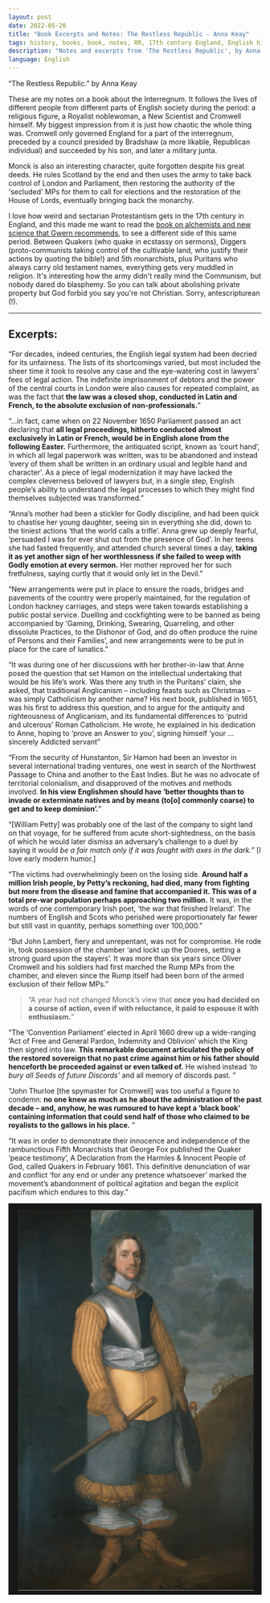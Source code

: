 ```yaml
---
layout: post
date: 2022-05-20
title: "Book Excerpts and Notes: The Restless Republic - Anna Keay"
tags: history, books, book, notes, RR, 17th century England, English history, Cromwell
description: "Notes and excerpts from 'The Restless Republic', by Anna Keay."
language: English
---
```


“The Restless Republic.” by Anna Keay

These are my notes on a book about the Interregnum. It follows the lives of different people from different parts of English society during the period: a religious figure, a Royalist noblewoman, a New Scientist and Cromwell himself. My biggest impression from it is just how chaotic the whole thing was. Cromwell only governed England for a part of the interregnum, preceded by a council presided by Bradshaw (a more likable, Republican individual) and succeeded by his son, and later a military junta.

Monck is also an interesting character, quite forgotten despite his great deeds. He rules Scotland by the end and then uses the army to take back control of London and Parliament, then restoring the authority of the 'secluded' MPs for them to call for elections and the restoration of the House of Lords, eventually bringing back the monarchy.

I love how weird and sectarian Protestantism gets in the 17th century in England, and this made me want to read the [book on alchemists and new science that Gwern recommends](https://www.gwern.net/reviews/Books#the-dark-side-of-the-enlightenment-fleming-2013), to see a different side of this same period. Between Quakers (who quake in ecstassy on sermons), Diggers (proto-communists taking control of the cultivable land, who justify their actions by quoting the bible!) and 5th monarchists, plus Puritans who always carry old testament names, everything gets very muddled in religion. It's interesting how the army didn't really mind the Communism, but nobody dared do blasphemy. So you can talk about abolishing private property but God forbid you say you're not Christian. Sorry, antescripturean (!).

---
## Excerpts:


“For decades, indeed centuries, the English legal system had been decried for its unfairness. The lists of its shortcomings varied, but most included the sheer time it took to resolve any case and the eye-watering cost in lawyers’ fees of legal action. The indefinite imprisonment of debtors and the power of the central courts in London were also causes for repeated complaint, as was the fact that **the law was a closed shop, conducted in Latin and French, to the absolute exclusion of non-professionals.**”

“...in fact, came when on 22 November 1650 Parliament passed an act declaring that **all legal proceedings, hitherto conducted almost exclusively in Latin or French, would be in English alone from the following Easter.** Furthermore, the antiquated script, known as ‘court hand’, in which all legal paperwork was written, was to be abandoned and instead ‘every of them shall be written in an ordinary usual and legible hand and character’. As a piece of legal modernization it may have lacked the complex cleverness beloved of lawyers but, in a single step, English people’s ability to understand the legal processes to which they might find themselves subjected was transformed.”

“Anna’s mother had been a stickler for Godly discipline, and had been quick to chastise her young daughter, seeing sin in everything she did, down to the tiniest actions ‘that the world calls a trifle’. Anna grew up deeply fearful, ‘persuaded I was for ever shut out from the presence of God’. In her teens she had fasted frequently, and attended church several times a day, **taking it as yet another sign of her worthlessness if she failed to weep with Godly emotion at every sermon.** Her mother reproved her for such fretfulness, saying curtly that it would only let in the Devil.”

“New arrangements were put in place to ensure the roads, bridges and pavements of the country were properly maintained, for the regulation of London hackney carriages, and steps were taken towards establishing a public postal service. Duelling and cockfighting were to be banned as being accompanied by ‘Gaming, Drinking, Swearing, Quarreling, and other dissolute Practices, to the Dishonor of God, and do often produce the ruine of Persons and their Families’, and new arrangements were to be put in place for the care of lunatics.”

“It was during one of her discussions with her brother-in-law that Anne posed the question that set Hamon on the intellectual undertaking that would be his life’s work. Was there any truth in the Puritans’ claim, she asked, that traditional Anglicanism – including feasts such as Christmas – was simply Catholicism by another name? His next book, published in 1651, was his first to address this question, and to argue for the antiquity and righteousness of Anglicanism, and its fundamental differences to ‘putrid and ulcerous’ Roman Catholicism. He wrote, he explained in his dedication to Anne, hoping to ‘prove an Answer to you’, signing himself ‘your … sincerely Addicted servant”

“From the security of Hunstanton, Sir Hamon had been an investor in several international trading ventures, one west in search of the Northwest Passage to China and another to the East Indies. But he was no advocate of territorial colonialism, and disapproved of the motives and methods involved. **In his view Englishmen should have ‘better thoughts than to invade or exterminate natives and by means (to[o] commonly coarse) to get and to keep dominion’.**”

“[William Petty] was probably one of the last of the company to sight land on that voyage, for he suffered from acute short-sightedness, on the basis of which he would later dismiss an adversary’s challenge to a duel by saying it would _be a fair match only if it was fought with axes in the dark._” [I love early modern humor.]

“The victims had overwhelmingly been on the losing side. **Around half a million Irish people, by Petty’s reckoning, had died, many from fighting but more from the disease and famine that accompanied it. This was of a total pre-war population perhaps approaching two million.** It was, in the words of one contemporary Irish poet, ‘the war that finished Ireland’. The numbers of English and Scots who perished were proportionately far fewer but still vast in quantity, perhaps something over 100,000.”

“But John Lambert, fiery and unrepentant, was not for compromise. He rode in, took possession of the chamber ‘and lockt up the Doores, setting a strong guard upon the stayers’. It was more than six years since Oliver Cromwell and his soldiers had first marched the Rump MPs from the chamber, and eleven since the Rump itself had been born of the armed exclusion of their fellow MPs.”

> “A year had not changed Monck’s view that **once you had decided on a course of action, even if with reluctance, it paid to espouse it with enthusiasm.**”

“The ‘Convention Parliament’ elected in April 1660 drew up a wide-ranging ‘Act of Free and General Pardon, Indemnity and Oblivion’ which the King then signed into law. **This remarkable document articulated the policy of the restored sovereign that no past crime against him or his father should henceforth be proceeded against or even talked of.** He wished instead _‘to bury all Seeds of future Discords’_ and all memory of discords past. ”

“John Thurloe [the spymaster for Cromwell] was too useful a figure to condemn: **no one knew as much as he about the administration of the past decade – and, anyhow, he was rumoured to have kept a ‘black book’ containing information that could send half of those who claimed to be royalists to the gallows in his place.** ”

“It was in order to demonstrate their innocence and independence of the rambunctious Fifth Monarchists that George Fox published the Quaker ‘peace testimony’, A Declaration from the Harmles & Innocent People of God, called Quakers in February 1661. This definitive denunciation of war and conflict ‘for any end or under any pretence whatsoever’ marked the movement’s abandonment of political agitation and began the explicit pacifism which endures to this day.”

![](image/cromwell.png)